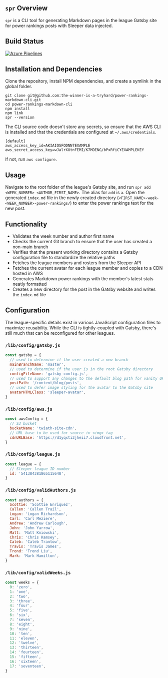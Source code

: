 ## `spr` Overview

`spr` is a CLI tool for generating Markdown pages in the league Gatsby site for power rankings posts with Sleeper data injected.

## Build Status

[![Azure Pipelines](https://dev.azure.com/scottenriquez/Sleeper%20Power%20Rankings%20Markdown%20CLI/_apis/build/status/the-winner-is-a-tryhard.power-rankings-markdown-cli?branchName=master)](https://dev.azure.com/scottenriquez/Sleeper%20Power%20Rankings%20Markdown%20CLI/_build/latest?definitionId=5&branchName=master)

## Installation and Dependencies

Clone the repository, install NPM dependencies, and create a symlink in the global folder.

```shell script
git clone git@github.com:the-winner-is-a-tryhard/power-rankings-markdown-cli.git
cd power-rankings-markdown-cli
npm install
npm link
spr --version
```

The CLI source code doesn't store any secrets, so ensure that the AWS CLI is installed and that the credentials are configured at `~/.aws/credentials`.

```shell script
[default]
aws_access_key_id=AKIAIOSFODNN7EXAMPLE
aws_secret_access_key=wJalrXUtnFEMI/K7MDENG/bPxRfiCYEXAMPLEKEY
```

If not, run `aws configure`.

## Usage

Navigate to the root folder of the league's Gatsby site, and run `spr add <WEEK_NUMBER> <AUTHOR_FIRST_NAME>`. The alias for `add` is `a`. Open the generated `index.md` file in the newly created directory (`<FIRST_NAME>-week-<WEEK_NUMBER>-power-rankings/`) to enter the power rankings text for the new post.

## Functionality

- Validates the week number and author first name
- Checks the current Git branch to ensure that the user has created a non-main branch
- Verifies that the present working directory contains a Gatsby configuration file to standardize the relative paths
- Fetches the league members and rosters from the Sleeper API
- Fetches the current avatar for each league member and copies to a CDN hosted in AWS
- Generates Markdown power rankings with the member's latest stats neatly formatted
- Creates a new directory for the post in the Gatsby website and writes the `index.md` file

## Configuration

The league-specific details exist in various JavaScript configuration files to maximize reusability. While the CLI is tightly-coupled with Gatsby, there's still much that can be reconfigured for other leagues.

### `/lib/config/gatsby.js`

```javascript
const gatsby = {
  // used to determine if the user created a new branch
  mainBranchName: 'master',
  // used to determine if the user is in the root Gatsby directory
  configFileName: 'gatsby-config.js',
  // used to support any changes to the default blog path for vanity URLs
  postPath: '/content/blog/posts',
  // used to defer image styling for the avatar to the Gatsby site
  avatarHTMLClass: 'sleeper-avatar',
}
```

### `/lib/config/aws.js`

```javascript
const awsConfig = {
  // S3 bucket
  bucketName: 'twiath-site-cdn',
  // URL base to be used for source in <img> tag
  cdnURLBase: 'https://d1yqxti3jheii7.cloudfront.net',
}
```

### `/lib/config/league.js`

```javascript
const league = {
  // Sleeper league ID number
  id: '541384381865115648',
}
```

### `/lib/config/validAuthors.js`

```javascript
const authors = {
  Scottie: 'Scottie Enriquez',
  Callen: 'Callen Trail',
  Logan: 'Logan Richardson',
  Carl: 'Carl Meziere',
  Andrew: 'Andrew Carlough',
  John: 'John Yarrow',
  Matt: 'Matt Kniowski',
  Chris: 'Chris Ramsey',
  Caleb: 'Caleb Trantow',
  Travis: 'Travis James',
  Trond: 'Trond Liu',
  Mark: 'Mark Hamilton',
}
```

### `/lib/config/validWeeks.js`

```javascript
const weeks = {
  0: 'zero',
  1: 'one',
  2: 'two',
  3: 'three',
  4: 'four',
  5: 'five',
  6: 'six',
  7: 'seven',
  8: 'eight',
  9: 'nine',
  10: 'ten',
  11: 'eleven',
  12: 'twelve',
  13: 'thirteen',
  14: 'fourteen',
  15: 'fifteen',
  16: 'sixteen',
  17: 'seventeen',
}
```

